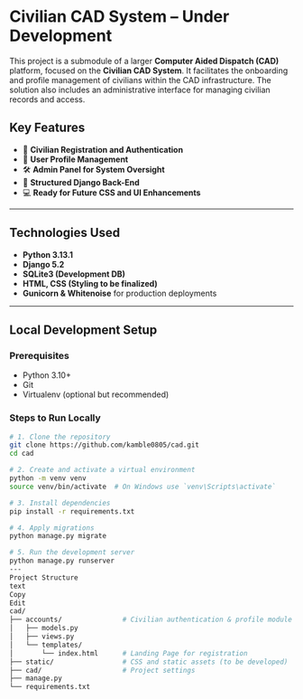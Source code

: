 # Civilian CAD System – Under Development

This project is a submodule of a larger **Computer Aided Dispatch (CAD)** platform, focused on the **Civilian CAD System**. It facilitates the onboarding and profile management of civilians within the CAD infrastructure. The solution also includes an administrative interface for managing civilian records and access.

## Key Features

- 🔐 **Civilian Registration and Authentication**
- 📄 **User Profile Management**
- 🛠️ **Admin Panel for System Oversight**
- 📁 **Structured Django Back-End**
- 💻 **Ready for Future CSS and UI Enhancements**

---

## Technologies Used

- **Python 3.13.1**
- **Django 5.2**
- **SQLite3 (Development DB)**
- **HTML, CSS (Styling to be finalized)**
- **Gunicorn & Whitenoise** for production deployments

---

## Local Development Setup

### Prerequisites

- Python 3.10+
- Git
- Virtualenv (optional but recommended)

### Steps to Run Locally

```bash
# 1. Clone the repository
git clone https://github.com/kamble0805/cad.git
cd cad

# 2. Create and activate a virtual environment
python -m venv venv
source venv/bin/activate  # On Windows use `venv\Scripts\activate`

# 3. Install dependencies
pip install -r requirements.txt

# 4. Apply migrations
python manage.py migrate

# 5. Run the development server
python manage.py runserver
---
Project Structure
text
Copy
Edit
cad/
├── accounts/               # Civilian authentication & profile module
│   ├── models.py
│   ├── views.py
│   └── templates/
│       └── index.html      # Landing Page for registration
├── static/                 # CSS and static assets (to be developed)
├── cad/                    # Project settings
├── manage.py
└── requirements.txt
